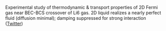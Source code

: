 
Experimental study of thermodynamic & transport properties of 2D Fermi gas near BEC-BCS crossover of Li6 gas. 2D liquid realizes a nearly perfect fluid (diffusion minimal); damping suppressed for strong interaction ([Twitter](https://twitter.com/JoshuahHeath/status/1235947382950354944))
